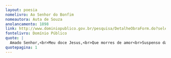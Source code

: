 ```yaml
---
layout: poesia
nomelivro: Ao Senhor do Bonfim
nomeautora: Auta de Souza
anolancamento: 1898
link: http://www.dominiopublico.gov.br/pesquisa/DetalheObraForm.do?select_action=&co_obra=81673
fontelivro: Domínio Público
quote: |
  Amado Senhor,<br>Meu doce Jesus,<br>Que morres de amor<br>Suspenso da Cruz!
quotepagina: 1
---
```

